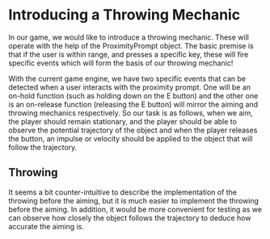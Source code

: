 <h1> Introducing a Throwing Mechanic </h1>

<p>
In our game, we would like to introduce a throwing mechanic. These will operate with the help of the ProximityPrompt object. 
The basic premise is that if the user is within range, and presses a specific key, these will fire specific events which will form 
the basis of our throwing mechanic!
</p>

<p>
With the current game engine, we have two specific events that can be detected when a user interacts with the proximity prompt. One will
be an on-hold function (such as holding down on the E button) and the other one is an on-release function (releasing the E button) will
mirror the aiming and throwing mechanics respectively. So our task is as follows, when we aim, the player should remain stationary, and the
player should be able to observe the potential trajectory of the object and when the player releases the button, an impulse or velocity should
be applied to the object that will follow the trajectory.
</p>



<h2> Throwing </h2>
It seems a bit counter-intuitive to describe the implementation of the throwing before the aiming, but it is much easier to implement
the throwing before the aiming. In addition, it would be more convenient for testing as we can observe how closely the object follows the
trajectory to deduce how accurate the aiming is.
